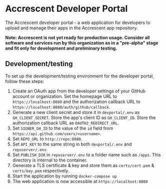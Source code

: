 # Accrescent Developer Portal

The Accrescent developer portal - a web application for developers to upload and
manage their apps in the Accrescent app repository.

**Note: Accrescent is not yet ready for production usage. Consider all software
and services run by this organization as in a "pre-alpha" stage and fit only for
development and preliminary testing.**

## Development/testing

To set up the development/testing environment for the developer portal, follow
these steps:

1. Create an OAuth app from the developer settings of your GitHub account or
   organization. Set the homepage URL to `https://localhost:8080` and the
   authorization callback URL to `https://localhost:8080/auth/github/callback`.
2. Generate a new client secret and store it in `devportal/.env` as
   `GH_CLIENT_SECRET`. Store the app's client ID as `GH_CLIENT_ID`. Store the
   authorization callback URL as `OAUTH2_REDIRECT_URL`.
3. Set `SIGNER_GH_ID` to the value of the `id` field from
   `https://api.github.com/users/<username>`.
4. Set `REPO_URL` to `http://repo:8080`.
5. Set `API_KEY` to the same string in both `devportal/.env` and
   `reposerver/.env`.
6. Set `PUBLISH_DIR` in `reposerver/.env` to a folder name such as `/apps`. This
   directory is internal to the container.
7. Generate a TLS certificate & key and store them as `certs/cert.pem` &
   `certs/key.pem` respectively.
8. Start the application by running `docker-compose up`
9. The web application is now accessible at `https://localhost:8080`
